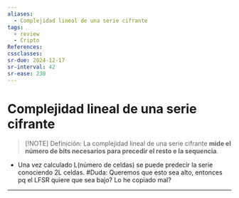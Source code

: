 ```yaml
---
aliases:
  - Complejidad lineal de una serie cifrante
tags:
  - review
  - Cripto
References: 
cssclasses:
sr-due: 2024-12-17
sr-interval: 42
sr-ease: 230
---
```

# Complejidad lineal de una serie cifrante
> [!NOTE] Definición: 
> La complejidad lineal de una serie cifrante **mide el número de bits necesarios para precedir el resto e la sequencia**.
> 

+ Una vez calculado L(número de celdas) se puede predecir la serie conociendo 2L celdas.
#Duda: Queremos que esto sea alto, entonces pq el LFSR quiere que sea bajo? Lo he copiado mal?
***
